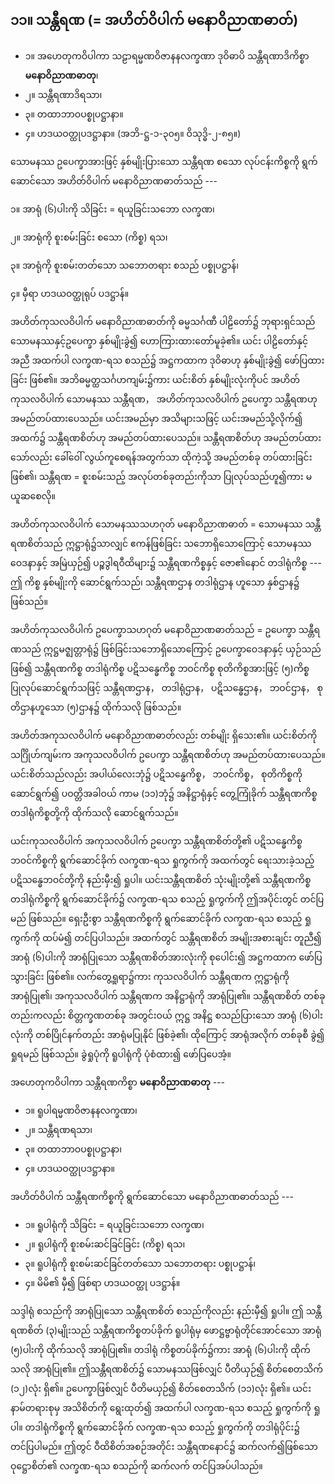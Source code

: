 ## ၁၁။ သန္တီရဏ (= အဟိတ်ဝိပါက် မနောဝိညာဏဓာတ်)

- ၁။ အဟေတုကဝိပါကာ သဠာရမ္မဏဝိဇာနနလက္ခဏာ ဒုဝိဓာပိ သန္တီရဏာဒိကိစ္စာ **မနောဝိညာဏဓာတု**၊
- ၂။ သန္တီရဏာဒိရသာ၊
- ၃။ တထာဘာဝပစ္စုပဋ္ဌာနာ။
- ၄။ ဟဒယဝတ္ထုပဒဋ္ဌာနာ။ (အဘိ-ဋ္ဌ-၁-၃၀၅။ ဝိသုဒ္ဓိ-၂-၈၅။)

သောမနဿ ဥပေက္ခာအားဖြင့် နှစ်မျိုးပြားသော သန္တီရဏ စသော လုပ်ငန်းကိစ္စကို ရွက်ဆောင်သော အဟိတ်ဝိပါက် မနောဝိညာဏဓာတ်သည် ---

၁။ အာရုံ (၆)ပါးကို သိခြင်း = ရယူခြင်းသဘော  <r>လက္ခဏ၊</r>

၂။ အာရုံကို စူးစမ်းခြင်း စသော <r>(ကိစ္စ) ရသ၊</r>

၃။ အာရုံကို စူးစမ်းတတ်သော သဘောတရား စသည်   <r>ပစ္စုပဋ္ဌာန်၊</r>

၄။ မှီရာ ဟဒယဝတ္ထုရုပ် <r>ပဒဋ္ဌာန်။</r>

အဟိတ်ကုသလဝိပါက် မနောဝိညာဏဓာတ်ကို ဓမ္မသင်္ဂဏီ ပါဠိတော်၌ ဘုရားရှင်သည် သောမနဿနှင့်ဥပေက္ခာ နှစ်မျိုးခွဲ၍ ဟောကြားထားတော်မူခဲ့၏။ 
ယင်း ပါဠိတော်နှင့်အညီ အထက်ပါ လက္ခဏ-ရသ စသည်၌ အဋ္ဌကထာက ဒုဝိဓာဟု နှစ်မျိုးခွဲ၍ ဖော်ပြထားခြင်း ဖြစ်၏။ 
အဘိဓမ္မတ္ထသင်္ဂဟကျမ်း၌ကား ယင်းစိတ် နှစ်မျိုးလုံးကိုပင် အဟိတ်ကုသလဝိပါက် သောမနဿ သန္တီရဏ， အဟိတ်ကုသလဝိပါက် ဥပေက္ခာ သန္တီရဏဟု အမည်တပ်ထားပေသည်။ 
ယင်းအမည်မှာ အသိများသဖြင့် ယင်းအမည်သို့လိုက်၍ အထက်၌ သန္တီရဏစိတ်ဟု အမည်တပ်ထားပေသည်။ 
သန္တီရဏစိတ်ဟု အမည်တပ်ထားသော်လည်း ခေါ်ဝေါ် လွယ်ကူစေရန်အတွက်သာ ထိုကဲ့သို့ အမည်တစ်ခု တပ်ထားခြင်း ဖြစ်၏၊ သန္တီရဏ = စူးစမ်းသည့် အလုပ်တစ်ခုတည်းကိုသာ ပြုလုပ်သည်ဟူ၍ကား မယူဆစေလို။

အဟိတ်ကုသလဝိပါက် သောမနဿသဟဂုတ် မနောဝိညာဏဓာတ် = သောမနဿ သန္တီရဏစိတ်သည် ဣဋ္ဌာရုံ၌သာလျှင် ဧကန်ဖြစ်ခြင်း သဘောရှိသောကြောင့် သောမနဿဝေဒနာနှင့် အမြဲယှဉ်၍ ပဉ္စဒွါရဝီထိများ၌ သန္တီရဏကိစ္စနှင့် ဇော၏နောင် တဒါရုံကိစ္စ --- ဤ ကိစ္စ နှစ်မျိုးကို ဆောင်ရွက်သည်၊ သန္တီရဏဌာန တဒါရုံဌာန ဟူသော နှစ်ဌာန၌ ဖြစ်သည်။

အဟိတ်ကုသလဝိပါက် ဥပေက္ခာသဟဂုတ် မနောဝိညာဏဓာတ်သည် = ဥပေက္ခာ သန္တီရဏသည် ဣဋ္ဌမဇ္ဈတ္တာရုံ၌ ဖြစ်ခြင်းသဘောရှိသောကြောင့် ဥပေက္ခာဝေဒနာနှင့် ယှဉ်သည်ဖြစ်၍ သန္တီရဏကိစ္စ တဒါရုံကိစ္စ ပဋိသန္ဓေကိစ္စ ဘဝင်ကိစ္စ စုတိကိစ္စအားဖြင့် (၅)ကိစ္စ ပြုလုပ်ဆောင်ရွက်သဖြင့် သန္တီရဏဌာန， တဒါရုံဌာန， ပဋိသန္ဓေဌာန， ဘဝင်ဌာန， စုတိဌာနဟူသော (၅)ဌာန၌ ထိုက်သလို ဖြစ်သည်။

အဟိတ်အကုသလဝိပါက် မနောဝိညာဏဓာတ်လည်း တစ်မျိုး ရှိသေး၏။ 
ယင်းစိတ်ကို သင်္ဂြိုဟ်ကျမ်းက အကုသလဝိပါက် ဥပေက္ခာ သန္တီရဏစိတ်ဟု အမည်တပ်ထားပေသည်။ 
ယင်းစိတ်သည်လည်း အပါယ်လေးဘုံ၌ ပဋိသန္ဓေကိစ္စ， ဘဝင်ကိစ္စ， စုတိကိစ္စကို ဆောင်ရွက်၍ ပဝတ္တိအခါဝယ် ကာမ (၁၁)ဘုံ၌ အနိဋ္ဌာရုံနှင့် တွေ့ကြုံခိုက် သန္တီရဏကိစ္စ တဒါရုံကိစ္စတို့ကို ထိုက်သလို ဆောင်ရွက်သည်။

ယင်းကုသလဝိပါက် အကုသလဝိပါက် ဥပေက္ခာ သန္တီရဏစိတ်တို့၏ ပဋိသန္ဓေကိစ္စ ဘဝင်ကိစ္စကို ရွက်ဆောင်ခိုက် လက္ခဏ-ရသ ရှုကွက်ကို အထက်တွင် ရေးသားခဲ့သည့် ပဋိသန္ဓေဘဝင်တို့ကို နည်းမှီး၍ ရှုပါ။ 
ယင်းသန္တီရဏစိတ် သုံးမျိုးတို့၏ သန္တီရဏကိစ္စ တဒါရုံကိစ္စကို ရွက်ဆောင်ခိုက်၌ လက္ခဏ-ရသ စသည့် ရှုကွက်ကို ဤအပိုင်းတွင် တင်ပြမည် ဖြစ်သည်။ 
ရှေးဦးစွာ သန္တီရဏကိစ္စကို ရွက်ဆောင်ခိုက် လက္ခဏ-ရသ စသည့် ရှုကွက်ကို ထပ်မံ၍ တင်ပြပါသည်။ 
အထက်တွင် သန္တီရဏစိတ် အမျိုးအစားချင်း တူညီ၍ အာရုံ (၆)ပါးကို အာရုံပြုသော သန္တီရဏစိတ်အားလုံးကို စုပေါင်း၍ အဋ္ဌကထာက ဖော်ပြသွားခြင်း ဖြစ်၏။ 
လက်တွေ့ရှုရာ၌ကား ကုသလဝိပါက် သန္တီရဏက ဣဋ္ဌာရုံကို အာရုံပြု၏၊ အကုသလဝိပါက် သန္တီရဏက အနိဋ္ဌာရုံကို အာရုံပြု၏။ 
သန္တီရဏစိတ် တစ်ခုတည်းကလည်း စိတ္တက္ခဏတစ်ခု အတွင်းဝယ် ဣဋ္ဌ အနိဋ္ဌ စသည်ပြားသော အာရုံ (၆)ပါးလုံးကို တစ်ပြိုင်နက်တည်း အာရုံမပြုနိုင် ဖြစ်ခဲ့၏၊ ထိုကြောင့် အာရုံအလိုက် တစ်ခုစီ ခွဲ၍ ရှုရမည် ဖြစ်သည်။ 
ခွဲရှုပုံကို ရူပါရုံကို ပုံစံထား၍ ဖော်ပြပေအံ့။

အဟေတုကဝိပါကာ သန္တီရဏကိစ္စာ **မနောဝိညာဏဓာတု** ---

- ၁။ ရူပါရမ္မဏဝိဇာနနလက္ခဏာ၊
- ၂။ သန္တီရဏရသာ၊
- ၃။ တထာဘာဝပစ္စုပဋ္ဌာနာ၊
- ၄။ ဟဒယဝတ္ထုပဒဋ္ဌာနာ။

အဟိတ်ဝိပါက် သန္တီရဏကိစ္စကို ရွက်ဆောင်သော မနောဝိညာဏဓာတ်သည် ---

- ၁။ ရူပါရုံကို သိခြင်း = ရယူခြင်းသဘော လက္ခဏ၊
- ၂။ ရူပါရုံကို စူးစမ်းဆင်ခြင်ခြင်း (ကိစ္စ) ရသ၊
- ၃။ ရူပါရုံကို စူးစမ်းဆင်ခြင်တတ်သော သဘောတရား ပစ္စုပဋ္ဌာန်၊
- ၄။ မိမိ၏ မှီ၍ ဖြစ်ရာ ဟဒယဝတ္ထု ပဒဋ္ဌာန်။

သဒ္ဒါရုံ စသည်ကို အာရုံပြုသော သန္တီရဏစိတ် စသည်ကိုလည်း နည်းမှီ၍ ရှုပါ။ 
ဤ သန္တီရဏစိတ် (၃)မျိုးသည် သန္တီရဏကိစ္စတပ်ခိုက် ရူပါရုံမှ ဖောဋ္ဌဗ္ဗာရုံတိုင်အောင်သော အာရုံ (၅)ပါးကို ထိုက်သလို အာရုံပြု၏။ 
တဒါရုံ ကိစ္စတပ်ခိုက်၌ကား အာရုံ (၆)ပါးကို ထိုက်သလို အာရုံပြု၏။ 
ဤသန္တီရဏစိတ်၌ သောမနဿဖြစ်လျှင် ပီတိယှဉ်၍ စိတ်စေတသိက် (၁၂)လုံး ရှိ၏။ 
ဥပေက္ခာဖြစ်လျှင် ပီတိမယှဉ်၍ စိတ်စေတသိက် (၁၁)လုံး ရှိ၏။ 
ယင်းနာမ်တရားစုမှ အသိစိတ်ကို ရွေးထုတ်၍ အထက်ပါ လက္ခဏ-ရသ စသည့် ရှုကွက်ကို ရှုပါ။ 
တဒါရုံကိစ္စကို ရွက်ဆောင်ခိုက် လက္ခဏ-ရသ စသည့် ရှုကွက်ကို တဒါရုံပိုင်း၌ တင်ပြပါမည်။ 
ဤတွင် ဝီထိစိတ်အစဉ်အတိုင်း သန္တီရဏနောင်၌ ဆက်လက်၍ဖြစ်သော ဝုဋ္ဌောစိတ်၏ လက္ခဏ-ရသ စသည်ကို ဆက်လက် တင်ပြအပ်ပါသည်။